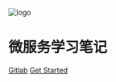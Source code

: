 ![logo](https://docsify.js.org/_media/icon.svg)

# 微服务学习笔记

[Gitlab](https://github.com/llcoolrayray/doc-micro-service.git)
[Get Started](file/gateway.md)